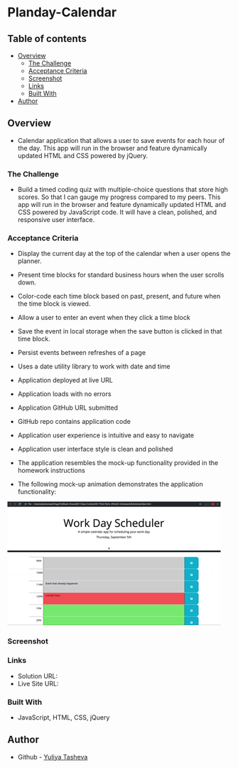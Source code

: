 # Planday-Calendar

## Table of contents

- [Overview](#overview)
  - [The Challenge](#the-challenge)
  - [Acceptance Criteria](#acceptance-criteria)
  - [Screenshot](#screenshot)
  - [Links](#links)
  - [Built With](#built-with)
- [Author](#author)

## Overview

- Calendar application that allows a user to save events for each hour of the day. This app will run in the browser and feature dynamically updated HTML and CSS powered by jQuery.
  
### The Challenge
  
-  Build a timed coding quiz with multiple-choice questions that store high scores. So that I can gauge my progress compared to my peers. This app will run in the browser and feature dynamically updated HTML and CSS powered by JavaScript code. It will have a clean, polished, and responsive user interface. 
  
### Acceptance Criteria

* Display the current day at the top of the calendar when a user opens the planner.
 
* Present time blocks for standard business hours when the user scrolls down.
 
* Color-code each time block based on past, present, and future when the time block is viewed.
 
* Allow a user to enter an event when they click a time block

* Save the event in local storage when the save button is clicked in that time block.

* Persist events between refreshes of a page

* Uses a date utility library to work with date and time

* Application deployed at live URL

* Application loads with no errors

* Application GitHub URL submitted

* GitHub repo contains application code

* Application user experience is intuitive and easy to navigate

* Application user interface style is clean and polished

* The application resembles the mock-up functionality provided in the homework instructions

* The following mock-up animation demonstrates the application functionality:

![A user clicks on slots on the color-coded calendar and edits the events.](./images/05-third-party-apis-homework-demo.gif)

### Screenshot



### Links

- Solution URL: 
- Live Site URL:
  
### Built With

- JavaScript, HTML, CSS, jQuery
  
## Author

- Github - [Yuliya Tasheva](https://github.com/YTasheva)

